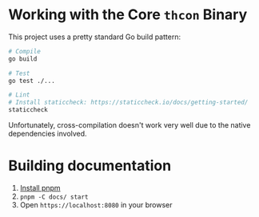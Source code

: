 # Working with the Core `thcon` Binary
This project uses a pretty standard Go build pattern:

```sh
# Compile
go build

# Test
go test ./...

# Lint
# Install staticcheck: https://staticcheck.io/docs/getting-started/
staticcheck
```

Unfortunately, cross-compilation doesn't work very well due to the native
dependencies involved.

# Building documentation
1. [Install pnpm](https://pnpm.io/installation)
2. `pnpm -C docs/ start`
3. Open `https://localhost:8080` in your browser
